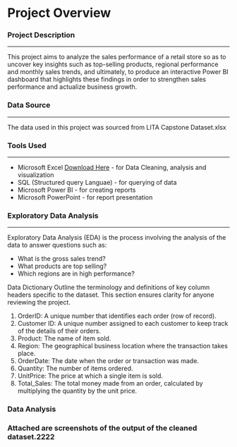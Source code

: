 # Project Overview

### Project Description
--------------------------
This project aims to analyze the sales performance of a retail store so as to uncover key insights such as top-selling products, regional performance and monthly sales trends, and 
ultimately, to produce an interactive Power BI dashboard that highlights these findings in order to strengthen sales performance and actualize business growth.

### Data Source
------------------
The data used in this project was sourced from LITA Capstone Dataset.xlsx 

### Tools Used
--------------------
- Microsoft Excel [Download Here](https://www.microsoft.com) - for Data Cleaning, analysis and visualization
- SQL (Structured query Languae) - for querying of data
- Microsoft Power BI - for creating reports
- Microsoft PowerPoint - for report presentation  

### Exploratory Data Analysis
---------------------------------------
Exploratory Data Analysis (EDA) is the process involving the analysis of the data to answer questions such as:
- What is the gross sales trend?
- What products are top selling?
- Which regions are in high performance?

Data Dictionary
Outline the terminology and definitions of key column headers specific to the dataset. This section ensures clarity for anyone reviewing the project.
1. OrderID: A unique number that identifies each order (row of record).
2. Customer ID: A unique number assigned to each customer to keep track of the details of their orders.
3. Product: The name of item sold.
4. Region: The geographical business location where the transaction takes place.
5. OrderDate: The date when the order or transaction was made.
6. Quantity: The number of items ordered.
7. UnitPrice: The price at which a single item is sold.
8. Total_Sales: The total money made from an order, calculated by multiplying the quantity by the unit price.

### Data Analysis


### Attached are screenshots of the output of the cleaned dataset.2222
